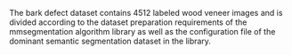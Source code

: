 The bark defect dataset contains 4512 labeled wood veneer images and is divided according to the dataset preparation requirements of the mmsegmentation algorithm library as well as the configuration file of the dominant semantic segmentation dataset in the library.
